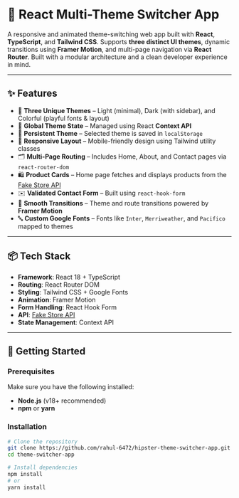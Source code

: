 # 🎨 React Multi-Theme Switcher App

A responsive and animated theme-switching web app built with **React**, **TypeScript**, and **Tailwind CSS**. Supports **three distinct UI themes**, dynamic transitions using **Framer Motion**, and multi-page navigation via **React Router**. Built with a modular architecture and a clean developer experience in mind.

---

## ✨ Features

- 🎨 **Three Unique Themes** – Light (minimal), Dark (with sidebar), and Colorful (playful fonts & layout)
- 🧠 **Global Theme State** – Managed using React **Context API**
- 💾 **Persistent Theme** – Selected theme is saved in `localStorage`
- 📱 **Responsive Layout** – Mobile-friendly design using Tailwind utility classes
- 🗂️ **Multi-Page Routing** – Includes Home, About, and Contact pages via `react-router-dom`
- 🛍️ **Product Cards** – Home page fetches and displays products from the [Fake Store API](https://fakestoreapi.com/)
- ✉️ **Validated Contact Form** – Built using `react-hook-form`
- 🎥 **Smooth Transitions** – Theme and route transitions powered by **Framer Motion**
- 🔤 **Custom Google Fonts** – Fonts like `Inter`, `Merriweather`, and `Pacifico` mapped to themes

---

## 📦 Tech Stack

- **Framework**: React 18 + TypeScript
- **Routing**: React Router DOM
- **Styling**: Tailwind CSS + Google Fonts
- **Animation**: Framer Motion
- **Form Handling**: React Hook Form
- **API**: [Fake Store API](https://fakestoreapi.com/)
- **State Management**: Context API

---

## 🚀 Getting Started

### Prerequisites

Make sure you have the following installed:

- **Node.js** (v18+ recommended)
- **npm** or **yarn**

### Installation

```bash
# Clone the repository
git clone https://github.com/rahul-6472/hipster-theme-switcher-app.git
cd theme-switcher-app

# Install dependencies
npm install
# or
yarn install

